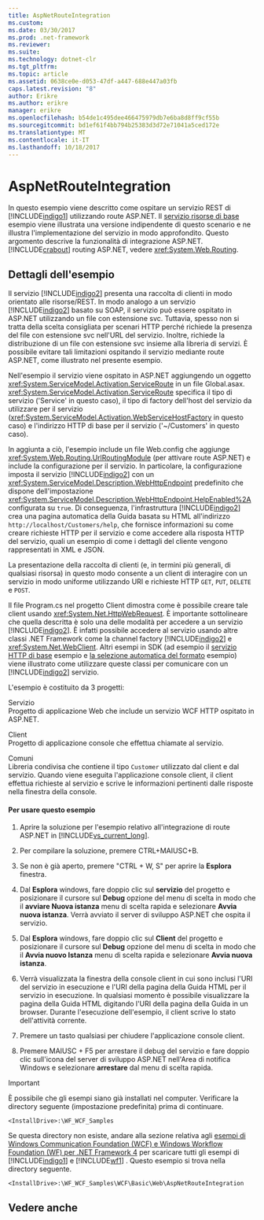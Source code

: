 ```yaml
---
title: AspNetRouteIntegration
ms.custom: 
ms.date: 03/30/2017
ms.prod: .net-framework
ms.reviewer: 
ms.suite: 
ms.technology: dotnet-clr
ms.tgt_pltfrm: 
ms.topic: article
ms.assetid: 0638ce0e-d053-47df-a447-688e447a03fb
caps.latest.revision: "8"
author: Erikre
ms.author: erikre
manager: erikre
ms.openlocfilehash: b54de1c495dee466475979db7e6ba8d8ff9cf55b
ms.sourcegitcommit: bd1ef61f4bb794b25383d3d72e71041a5ced172e
ms.translationtype: MT
ms.contentlocale: it-IT
ms.lasthandoff: 10/18/2017
---
```

# <a name="aspnetrouteintegration"></a>AspNetRouteIntegration
In questo esempio viene descritto come ospitare un servizio REST di [!INCLUDE[indigo1](../../../../includes/indigo1-md.md)] utilizzando route ASP.NET. Il [servizio risorse di base](../../../../docs/framework/wcf/samples/basic-resource-service.md) esempio viene illustrata una versione indipendente di questo scenario e ne illustra l'implementazione del servizio in modo approfondito. Questo argomento descrive la funzionalità di integrazione ASP.NET. [!INCLUDE[crabout](../../../../includes/crabout-md.md)] routing ASP.NET, vedere <xref:System.Web.Routing>.  
  
## <a name="sample-details"></a>Dettagli dell'esempio  
 Il servizio [!INCLUDE[indigo2](../../../../includes/indigo2-md.md)] presenta una raccolta di clienti in modo orientato alle risorse/REST. In modo analogo a un servizio [!INCLUDE[indigo2](../../../../includes/indigo2-md.md)] basato su SOAP, il servizio può essere ospitato in ASP.NET utilizzando un file con estensione svc. Tuttavia, spesso non si tratta della scelta consigliata per scenari HTTP perché richiede la presenza del file con estensione svc nell'URL del servizio. Inoltre, richiede la distribuzione di un file con estensione svc insieme alla libreria di servizi. È possibile evitare tali limitazioni ospitando il servizio mediante route ASP.NET, come illustrato nel presente esempio.  
  
 Nell'esempio il servizio viene ospitato in ASP.NET aggiungendo un oggetto <xref:System.ServiceModel.Activation.ServiceRoute> in un file Global.asax. <xref:System.ServiceModel.Activation.ServiceRoute> specifica il tipo di servizio ('Service' in questo caso), il tipo di factory dell'host del servizio da utilizzare per il servizio (<xref:System.ServiceModel.Activation.WebServiceHostFactory> in questo caso) e l'indirizzo HTTP di base per il servizio ('~/Customers' in questo caso).  
  
 In aggiunta a ciò, l'esempio include un file Web.config che aggiunge <xref:System.Web.Routing.UrlRoutingModule> (per attivare route ASP.NET) e include la configurazione per il servizio. In particolare, la configurazione imposta il servizio [!INCLUDE[indigo2](../../../../includes/indigo2-md.md)] con un <xref:System.ServiceModel.Description.WebHttpEndpoint> predefinito che dispone dell'impostazione <xref:System.ServiceModel.Description.WebHttpEndpoint.HelpEnabled%2A> configurata su `true`. Di conseguenza, l'infrastruttura [!INCLUDE[indigo2](../../../../includes/indigo2-md.md)] crea una pagina automatica della Guida basata su HTML all'indirizzo `http://localhost/Customers/help`, che fornisce informazioni su come creare richieste HTTP per il servizio e come accedere alla risposta HTTP del servizio, quali un esempio di come i dettagli del cliente vengono rappresentati in XML e JSON.  
  
 La presentazione della raccolta di clienti (e, in termini più generali, di qualsiasi risorsa) in questo modo consente a un client di interagire con un servizio in modo uniforme utilizzando URI e richieste HTTP `GET`, `PUT`, `DELETE` e `POST`.  
  
 Il file Program.cs nel progetto Client dimostra come è possibile creare tale client usando <xref:System.Net.HttpWebRequest>. È importante sottolineare che quella descritta è solo una delle modalità per accedere a un servizio [!INCLUDE[indigo2](../../../../includes/indigo2-md.md)]. È infatti possibile accedere al servizio usando altre classi .NET Framework come la channel factory [!INCLUDE[indigo2](../../../../includes/indigo2-md.md)] e <xref:System.Net.WebClient>. Altri esempi in SDK (ad esempio il [servizio HTTP di base](../../../../docs/framework/wcf/samples/basic-http-service.md) esempio e [la selezione automatica del formato](../../../../docs/framework/wcf/samples/automatic-format-selection.md) esempio) viene illustrato come utilizzare queste classi per comunicare con un [!INCLUDE[indigo2](../../../../includes/indigo2-md.md)] servizio.  
  
 L'esempio è costituito da 3 progetti:  
  
 Servizio  
 Progetto di applicazione Web che include un servizio WCF HTTP ospitato in ASP.NET.  
  
 Client  
 Progetto di applicazione console che effettua chiamate al servizio.  
  
 Comuni  
 Libreria condivisa che contiene il tipo `Customer` utilizzato dal client e dal servizio. Quando viene eseguita l'applicazione console client, il client effettua richieste al servizio e scrive le informazioni pertinenti dalle risposte nella finestra della console.  
  
#### <a name="to-use-this-sample"></a>Per usare questo esempio  
  
1.  Aprire la soluzione per l'esempio relativo all'integrazione di route ASP.NET in [!INCLUDE[vs_current_long](../../../../includes/vs-current-long-md.md)].  
  
2.  Per compilare la soluzione, premere CTRL+MAIUSC+B.  
  
3.  Se non è già aperto, premere "CTRL + W, S" per aprire la **Esplora** finestra.  
  
4.  Dal **Esplora** windows, fare doppio clic sul **servizio** del progetto e posizionare il cursore sul **Debug** opzione del menu di scelta in modo che il **avviare Nuova istanza** menu di scelta rapida e selezionare **Avvia nuova istanza**.  Verrà avviato il server di sviluppo ASP.NET che ospita il servizio.  
  
5.  Dal **Esplora** windows, fare doppio clic sul **Client** del progetto e posizionare il cursore sul **Debug** opzione del menu di scelta in modo che il **Avvia nuovo Istanza** menu di scelta rapida e selezionare **Avvia nuova istanza**.  
  
6.  Verrà visualizzata la finestra della console client in cui sono inclusi l'URI del servizio in esecuzione e l'URI della pagina della Guida HTML per il servizio in esecuzione. In qualsiasi momento è possibile visualizzare la pagina della Guida HTML digitando l'URI della pagina della Guida in un browser. Durante l'esecuzione dell'esempio, il client scrive lo stato dell'attività corrente.  
  
7.  Premere un tasto qualsiasi per chiudere l'applicazione console client.  
  
8.  Premere MAIUSC + F5 per arrestare il debug del servizio e fare doppio clic sull'icona del server di sviluppo ASP.NET nell'Area di notifica Windows e selezionare **arrestare** dal menu di scelta rapida.  
  
> [!IMPORTANT]
>  È possibile che gli esempi siano già installati nel computer. Verificare la directory seguente (impostazione predefinita) prima di continuare.  
>   
>  `<InstallDrive>:\WF_WCF_Samples`  
>   
>  Se questa directory non esiste, andare alla sezione relativa agli [esempi di Windows Communication Foundation (WCF) e Windows Workflow Foundation (WF) per .NET Framework 4](http://go.microsoft.com/fwlink/?LinkId=150780) per scaricare tutti gli esempi di [!INCLUDE[indigo1](../../../../includes/indigo1-md.md)] e [!INCLUDE[wf1](../../../../includes/wf1-md.md)] . Questo esempio si trova nella directory seguente.  
>   
>  `<InstallDrive>:\WF_WCF_Samples\WCF\Basic\Web\AspNetRouteIntegration`  
  
## <a name="see-also"></a>Vedere anche

